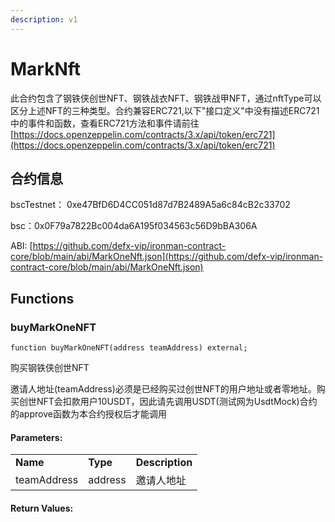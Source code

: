 ```yaml
---
description: v1
---
```


# MarkNft

此合约包含了钢铁侠创世NFT、钢铁战衣NFT、钢铁战甲NFT，通过nftType可以区分上述NFT的三种类型。合约兼容ERC721,以下"接口定义"中没有描述ERC721中的事件和函数，查看ERC721方法和事件请前往 [https://docs.openzeppelin.com/contracts/3.x/api/token/erc721](https://docs.openzeppelin.com/contracts/3.x/api/token/erc721)

## 合约信息

bscTestnet： 0xe47BfD6D4CC051d87d7B2489A5a6c84cB2c33702

bsc：0x0F79a7822Bc004da6A195f034563c56D9bBA306A

ABI: [https://github.com/defx-vip/ironman-contract-core/blob/main/abi/MarkOneNft.json](https://github.com/defx-vip/ironman-contract-core/blob/main/abi/MarkOneNft.json)

## Functions <a href="#functions" id="functions"></a>

### buyMarkOneNFT

```solidity
function buyMarkOneNFT(address teamAddress) external;
```

购买钢铁侠创世NFT

邀请人地址(teamAddress)必须是已经购买过创世NFT的用户地址或者零地址。购买创世NFT会扣款用户10USDT，因此请先调用USDT(测试网为UsdtMock)合约的approve函数为本合约授权后才能调用

#### Parameters:

|             |          |                 |
| ----------- | -------- | --------------- |
| **Name**    | **Type** | **Description** |
| teamAddress | address  | 邀请人地址           |

#### Return Values:
